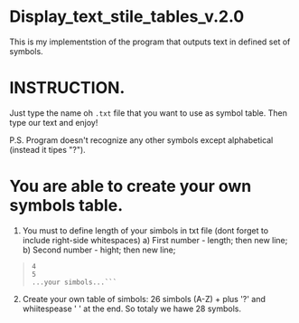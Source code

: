 # Display_text_stile_tables_v.2.0
This is my implementstion of the program that outputs text in defined set of symbols.

# INSTRUCTION. 
Just type the name oh ```.txt``` file that you want to use as symbol table. 
Then type our text and enjoy! 

P.S.
Program doesn't recognize any other symbols except alphabetical (instead it tipes "?").

# You are able to create your own symbols table. 
1) You must to define length of your simbols in txt file (dont forget to include right-side whitespaces) 
  a) First number - length; then new line;
  b) Second number - hight; then new line;
  > ```Example of .txt file:
  > 4
  > 5
  > ...your simbols...```
2) Create your own table of simbols: 26 simbols (A-Z) + plus '?' and whiitespease ' ' at the end. So totaly we hawe 28 symbols.
